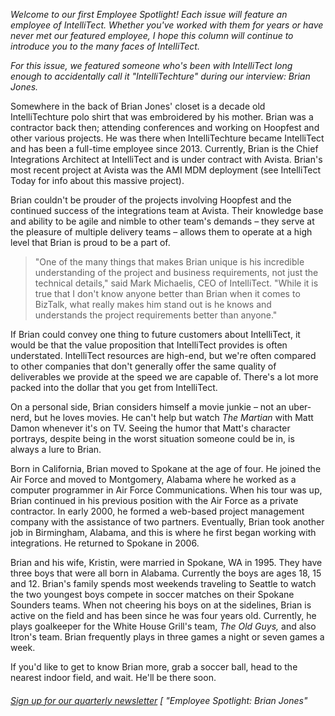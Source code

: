 

_Welcome to our first Employee Spotlight! Each issue will feature an employee of IntelliTect. Whether you've worked with them for years or have never met our featured employee, I hope this column will continue to introduce you to the many faces of IntelliTect._

_For this issue, we featured someone who's been with IntelliTect long enough to accidentally call it "IntelliTechture" during our interview: Brian Jones._



Somewhere in the back of Brian Jones' closet is a decade old IntelliTechture polo shirt that was embroidered by his mother. Brian was a contractor back then; attending conferences and working on Hoopfest and other various projects. He was there when IntelliTechture became IntelliTect and has been a full-time employee since 2013. Currently, Brian is the Chief Integrations Architect at IntelliTect and is under contract with Avista. Brian's most recent project at Avista was the AMI MDM deployment (see IntelliTect Today for info about this massive project).

Brian couldn't be prouder of the projects involving Hoopfest and the continued success of the integrations team at Avista. Their knowledge base and ability to be agile and nimble to other team's demands – they serve at the pleasure of multiple delivery teams – allows them to operate at a high level that Brian is proud to be a part of.

> "One of the many things that makes Brian unique is his incredible understanding of the project and business requirements, not just the technical details," said Mark Michaelis, CEO of IntelliTect. "While it is true that I don't know anyone better than Brian when it comes to BizTalk, what really makes him stand out is he knows and understands the project requirements better than anyone."

If Brian could convey one thing to future customers about IntelliTect, it would be that the value proposition that IntelliTect provides is often understated. IntelliTect resources are high-end, but we're often compared to other companies that don't generally offer the same quality of deliverables we provide at the speed we are capable of. There's a lot more packed into the dollar that you get from IntelliTect.

On a personal side, Brian considers himself a movie junkie – not an uber-nerd, but he loves movies. He can't help but watch _The Martian_ with Matt Damon whenever it's on TV. Seeing the humor that Matt's character portrays, despite being in the worst situation someone could be in, is always a lure to Brian.



Born in California, Brian moved to Spokane at the age of four. He joined the Air Force and moved to Montgomery, Alabama where he worked as a computer programmer in Air Force Communications. When his tour was up, Brian continued in his previous position with the Air Force as a private contractor. In early 2000, he formed a web-based project management company with the assistance of two partners. Eventually, Brian took another job in Birmingham, Alabama, and this is where he first began working with integrations. He returned to Spokane in 2006.

Brian and his wife, Kristin, were married in Spokane, WA in 1995. They have three boys that were all born in Alabama. Currently the boys are ages 18, 15 and 12. Brian's family spends most weekends traveling to Seattle to watch the two youngest boys compete in soccer matches on their Spokane Sounders teams. When not cheering his boys on at the sidelines, Brian is active on the field and has been since he was four years old. Currently, he plays goalkeeper for the White House Grill's team, _The Old Guys,_ and also Itron's team. Brian frequently plays in three games a night or seven games a week.

If you'd like to get to know Brian more, grab a soccer ball, head to the nearest indoor field, and wait. He'll be there soon.

###### [Sign up for our quarterly newsletter](https://bit.ly/2Nhro9T) [ "Employee Spotlight: Brian Jones"
